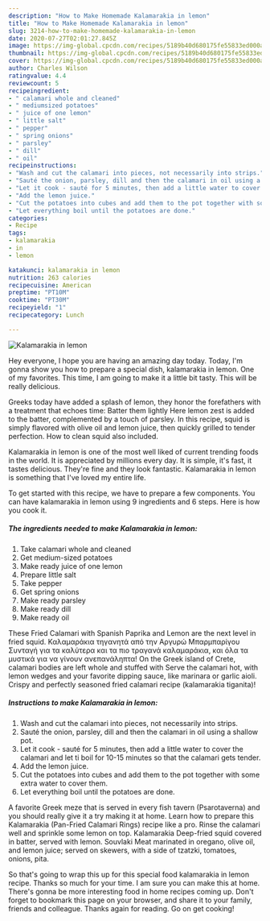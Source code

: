 ```yaml
---
description: "How to Make Homemade Kalamarakia in lemon"
title: "How to Make Homemade Kalamarakia in lemon"
slug: 3214-how-to-make-homemade-kalamarakia-in-lemon
date: 2020-07-27T02:01:27.845Z
image: https://img-global.cpcdn.com/recipes/5189b40d680175fe55833ed000a3b80f/751x532cq70/kalamarakia-in-lemon-recipe-main-photo.jpg
thumbnail: https://img-global.cpcdn.com/recipes/5189b40d680175fe55833ed000a3b80f/751x532cq70/kalamarakia-in-lemon-recipe-main-photo.jpg
cover: https://img-global.cpcdn.com/recipes/5189b40d680175fe55833ed000a3b80f/751x532cq70/kalamarakia-in-lemon-recipe-main-photo.jpg
author: Charles Wilson
ratingvalue: 4.4
reviewcount: 5
recipeingredient:
- " calamari whole and cleaned"
- " mediumsized potatoes"
- " juice of one lemon"
- " little salt"
- " pepper"
- " spring onions"
- " parsley"
- " dill"
- " oil"
recipeinstructions:
- "Wash and cut the calamari into pieces, not necessarily into strips."
- "Sauté the onion, parsley, dill and then the calamari in oil using a shallow pot."
- "Let it cook - sauté for 5 minutes, then add a little water to cover the calamari and let ti boil for 10-15 minutes so that the calamari gets tender."
- "Add the lemon juice."
- "Cut the potatoes into cubes and add them to the pot together with some extra water to cover them."
- "Let everything boil until the potatoes are done."
categories:
- Recipe
tags:
- kalamarakia
- in
- lemon

katakunci: kalamarakia in lemon 
nutrition: 263 calories
recipecuisine: American
preptime: "PT10M"
cooktime: "PT30M"
recipeyield: "1"
recipecategory: Lunch

---
```



![Kalamarakia in lemon](https://img-global.cpcdn.com/recipes/5189b40d680175fe55833ed000a3b80f/751x532cq70/kalamarakia-in-lemon-recipe-main-photo.jpg)

Hey everyone, I hope you are having an amazing day today. Today, I'm gonna show you how to prepare a special dish, kalamarakia in lemon. One of my favorites. This time, I am going to make it a little bit tasty. This will be really delicious.

Greeks today have added a splash of lemon, they honor the forefathers with a treatment that echoes time: Batter them lightly Here lemon zest is added to the batter, complemented by a touch of parsley. In this recipe, squid is simply flavored with olive oil and lemon juice, then quickly grilled to tender perfection. How to clean squid also included.

Kalamarakia in lemon is one of the most well liked of current trending foods in the world. It is appreciated by millions every day. It is simple, it's fast, it tastes delicious. They're fine and they look fantastic. Kalamarakia in lemon is something that I've loved my entire life.


To get started with this recipe, we have to prepare a few components. You can have kalamarakia in lemon using 9 ingredients and 6 steps. Here is how you cook it.

<!--inarticleads1-->

##### The ingredients needed to make Kalamarakia in lemon:

1. Take  calamari whole and cleaned
1. Get  medium-sized potatoes
1. Make ready  juice of one lemon
1. Prepare  little salt
1. Take  pepper
1. Get  spring onions
1. Make ready  parsley
1. Make ready  dill
1. Make ready  oil


These Fried Calamari with Spanish Paprika and Lemon are the next level in fried squid. Καλαμαράκια τηγανητά από την Αργυρώ Μπαρμπαρίγου Συνταγή για τα καλύτερα και τα πιο τραγανά καλαμαράκια, και όλα τα μυστικά για να γίνουν ανεπανάληπτα! On the Greek island of Crete, calamari bodies are left whole and stuffed with Serve the calamari hot, with lemon wedges and your favorite dipping sauce, like marinara or garlic aioli. Crispy and perfectly seasoned fried calamari recipe (kalamarakia tiganita)! 

<!--inarticleads2-->

##### Instructions to make Kalamarakia in lemon:

1. Wash and cut the calamari into pieces, not necessarily into strips.
1. Sauté the onion, parsley, dill and then the calamari in oil using a shallow pot.
1. Let it cook - sauté for 5 minutes, then add a little water to cover the calamari and let ti boil for 10-15 minutes so that the calamari gets tender.
1. Add the lemon juice.
1. Cut the potatoes into cubes and add them to the pot together with some extra water to cover them.
1. Let everything boil until the potatoes are done.


A favorite Greek meze that is served in every fish tavern (Psarotaverna) and you should really give it a try making it at home. Learn how to prepare this Kalamarakia (Pan-Fried Calamari Rings) recipe like a pro. Rinse the calamari well and sprinkle some lemon on top. Kalamarakia Deep-fried squid covered in batter, served with lemon. Souvlaki Meat marinated in oregano, olive oil, and lemon juice; served on skewers, with a side of tzatzki, tomatoes, onions, pita. 

So that's going to wrap this up for this special food kalamarakia in lemon recipe. Thanks so much for your time. I am sure you can make this at home. There's gonna be more interesting food in home recipes coming up. Don't forget to bookmark this page on your browser, and share it to your family, friends and colleague. Thanks again for reading. Go on get cooking!
